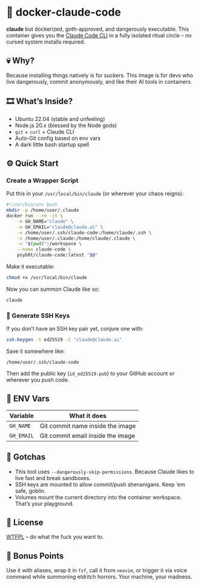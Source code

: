 # 🧠 docker-claude-code

**claude** but dockerized, goth-approved, and dangerously executable.
This container gives you the [Claude Code CLI](https://www.npmjs.com/package/@anthropic-ai/claude-code) in a fully isolated ritual circle – no cursed system installs required.

## 💀 Why?

Because installing things natively is for suckers.
This image is for devs who live dangerously, commit anonymously, and like their AI tools in containers.

## 🎞️ What’s Inside?

- Ubuntu 22.04 (stable and unfeeling)
- Node.js 20.x (blessed by the Node gods)
- `git` + `curl` + Claude CLI
- Auto-Git config based on env vars
- A dark little bash startup spell

## ⚙️ Quick Start

### Create a Wrapper Script

Put this in your `/usr/local/bin/claude` (or wherever your chaos reigns):

```bash
#!/usr/bin/env bash
mkdir -p /home/user/.claude
docker run --rm -it \
	-e GH_NAME="claude" \
	-e GH_EMAIL="claude@claude.ai" \
	-v /home/user/.ssh/claude-code:/home/claude/.ssh \
	-v /home/user/.claude:/home/claude/.claude \
	-v "$(pwd)":/workspace \
	--name claude-code \
	psyb0t/claude-code:latest "$@"
```

Make it executable:

```bash
chmod +x /usr/local/bin/claude
```

Now you can summon Claude like so:

```bash
claude
```

### 🥪 Generate SSH Keys

If you don’t have an SSH key pair yet, conjure one with:

```bash
ssh-keygen -t ed25519 -C "claude@claude.ai"
```

Save it somewhere like:

```
/home/user/.ssh/claude-code
```

Then add the public key (`id_ed25519.pub`) to your GitHub account or wherever you push code.

## 🔐 ENV Vars

| Variable   | What it does                      |
| ---------- | --------------------------------- |
| `GH_NAME`  | Git commit name inside the image  |
| `GH_EMAIL` | Git commit email inside the image |

## 🦴 Gotchas

- This tool uses `--dangerously-skip-permissions`. Because Claude likes to live fast and break sandboxes.
- SSH keys are mounted to allow commit/push shenanigans. Keep ‘em safe, goblin.
- Volumes mount the current directory into the container workspace. That’s your playground.

## 📜 License

[WTFPL](http://www.wtfpl.net/) – do what the fuck you want to.

## 🔮 Bonus Points

Use it with aliases, wrap it in `fzf`, call it from `neovim`, or trigger it via voice command while summoning eldritch horrors. Your machine, your madness.
